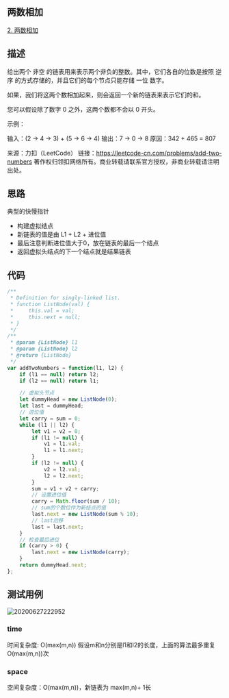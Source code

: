 ## 两数相加
[2. 两数相加](https://leetcode-cn.com/problems/add-two-numbers/)

## 描述

给出两个 非空 的链表用来表示两个非负的整数。其中，它们各自的位数是按照 逆序 的方式存储的，并且它们的每个节点只能存储 一位 数字。

如果，我们将这两个数相加起来，则会返回一个新的链表来表示它们的和。

您可以假设除了数字 0 之外，这两个数都不会以 0 开头。

示例：

输入：(2 -> 4 -> 3) + (5 -> 6 -> 4)
输出：7 -> 0 -> 8
原因：342 + 465 = 807

来源：力扣（LeetCode）
链接：https://leetcode-cn.com/problems/add-two-numbers
著作权归领扣网络所有。商业转载请联系官方授权，非商业转载请注明出处。

## 思路

典型的快慢指针
- 构建虚拟结点
- 新链表的值是由 L1 + L2 + 进位值
- 最后注意判断进位值大于0，放在链表的最后一个结点
- 返回虚拟头结点的下一个结点就是结果链表


## 代码

```js
/**
 * Definition for singly-linked list.
 * function ListNode(val) {
 *     this.val = val;
 *     this.next = null;
 * }
 */
/**
 * @param {ListNode} l1
 * @param {ListNode} l2
 * @return {ListNode}
 */
var addTwoNumbers = function(l1, l2) {
    if (l1 == null) return l2;
    if (l2 == null) return l1;

    // 虚拟头节点
    let dummyHead = new ListNode(0);
    let last = dummyHead;
    // 进位值
    let carry = sum = 0;
    while (l1 || l2) {
        let v1 = v2 = 0;
        if (l1 != null) {
            v1 = l1.val;
            l1 = l1.next;
        }
        if (l2 != null) {
            v2 = l2.val;
            l2 = l2.next;
        }
        sum = v1 + v2 + carry;
        // 设置进位值
        carry = Math.floor(sum / 10);
        // sum的个数位作为新结点的值
        last.next = new ListNode(sum % 10);
        // last后移
        last = last.next;
    }
    // 检查最后进位
    if (carry > 0) {
        last.next = new ListNode(carry);
    }
    return dummyHead.next;
};
```

## 测试用例

![20200627222952](https://hzy-1301560453.cos.ap-shanghai.myqcloud.com/2020/pictures/20200627222952.png)
### time
时间复杂度: O(max(m,n)) 假设m和n分别是l1和l2的长度，上面的算法最多重复O(max(m,n))次
### space
空间复杂度：O(max(m,n))，新链表为 max(m,n)+ 1长